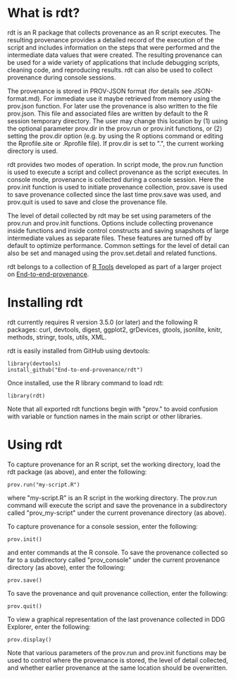 What is rdt?
=====================

rdt is an R package that collects provenance as an R script 
executes. The resulting provenance provides a detailed record of the 
execution of the script and includes information on the steps that were 
performed and the intermediate data values that were created. The 
resulting provenance can be used for a wide variety of applications
that include debugging scripts, cleaning code, and reproducing results.
rdt can also be used to collect provenance during console sessions.

The provenance is stored in PROV-JSON format (for details see JSON-format.md).
For immediate use it maybe retrieved from memory using the prov.json function. 
For later use the provenance is also written to the file prov.json. This file 
and associated files are written by default to the R session temporary
directory. The user may change this location by (1) using the optional
parameter prov.dir in the prov.run or prov.init functions, or (2) setting
the prov.dir option (e.g. by using the R options command or editing the
Rprofile.site or .Rprofile file). If prov.dir is set to ".", the current working
directory is used.

rdt provides two modes of operation. In script mode, the prov.run
function is used to execute a script and collect provenance as the script 
executes. In console mode, provenance is collected during a console session.
Here the prov.init function is used to initiate provenance collection,
prov.save is used to save provenance collected since the last time prov.save
was used, and prov.quit is used to save and close the provenance file.

The level of detail collected by rdt may be set using parameters
of the prov.run and prov.init functions. Options include collecting
provenance inside functions and inside control constructs and saving
snapshots of large intermediate values as separate files. These
features are turned off by default to optimize performance. Common
settings for the level of detail can also be set and managed using the 
prov.set.detail and related functions.

rdt belongs to a collection of [R Tools](https://github.com/End-to-end-provenance/End-to-end-provenance.github.io/blob/master/RTools.md) developed as part of a larger project on [End-to-end-provenance](https://github.com/End-to-end-provenance/End-to-end-provenance.github.io/blob/master/README.md).

Installing rdt
=======================

rdt currently requires R version 3.5.0 (or later) and the 
following R packages: curl, devtools, digest, ggplot2, grDevices, 
gtools, jsonlite, knitr, methods, stringr, tools, utils, XML.

rdt is easily installed from GitHub using devtools:
```
library(devtools)
install_github("End-to-end-provenance/rdt")
```

Once installed, use the R library command to load rdt:
```
library(rdt)
```

Note that all exported rdt functions begin with "prov." to 
avoid confusion with variable or function names in the main script 
or other libraries.

Using rdt
==================

To capture provenance for an R script, set the working directory, 
load the rdt package (as above), and enter the following:
```
prov.run("my-script.R")
```

where "my-script.R" is an R script in the working directory. The 
prov.run command will execute the script and save the provenance in 
a subdirectory called "prov_my-script" under the current provenance
directory (as above).

To capture provenance for a console session, enter the following:
```
prov.init()
```
and enter commands at the R console. To save the provenance collected 
so far to a subdirectory called "prov_console" under the current
provenance directory (as above), enter the following:
```
prov.save()
```
To save the provenance and quit provenance collection, enter the 
following:
```
prov.quit()
```
To view a graphical representation of the last provenance collected in DDG Explorer, enter the 
following:
```
prov.display()
```
Note that various parameters of the prov.run and prov.init functions
may be used to control where the provenance is stored, the level of 
detail collected, and whether earlier provenance at the same location 
should be overwritten.

